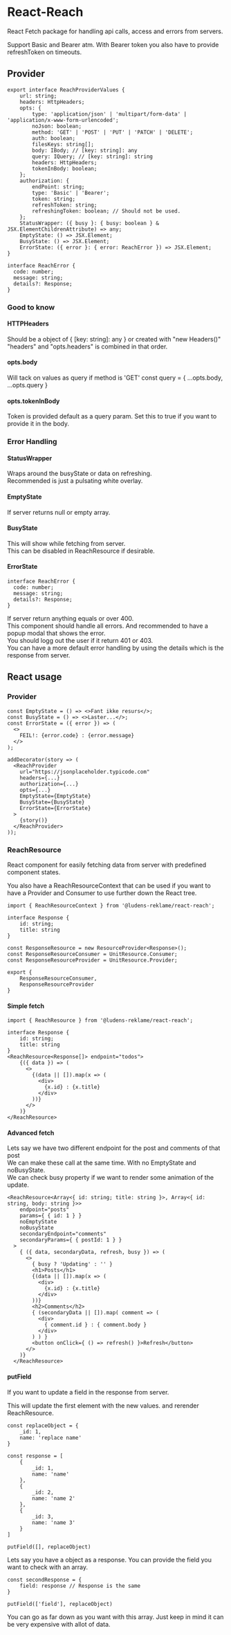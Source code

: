 # React-Reach

React Fetch package for handling api calls, access and errors from servers.

Support Basic and Bearer atm. With Bearer token you also have to provide refreshToken on timeouts.

## Provider

```
export interface ReachProviderValues {
    url: string;
    headers: HttpHeaders;
    opts: {
        type: 'application/json' | 'multipart/form-data' | 'application/x-www-form-urlencoded';
        noJson: boolean;
        method: 'GET' | 'POST' | 'PUT' | 'PATCH' | 'DELETE';
        auth: boolean;
        filesKeys: string[];
        body: IBody; // [key: string]: any
        query: IQuery; // [key: string]: string
        headers: HttpHeaders;
        tokenInBody: boolean;
    };
    authorization: {
        endPoint: string;
        type: 'Basic' | 'Bearer';
        token: string;
        refreshToken: string;
        refreshingToken: boolean; // Should not be used.
    };
    StatusWrapper: ({ busy }: { busy: boolean } & JSX.ElementChildrenAttribute) => any;
    EmptyState: () => JSX.Element;
    BusyState: () => JSX.Element;
    ErrorState: ({ error }: { error: ReachError }) => JSX.Element;
}

interface ReachError {
  code: number;
  message: string;
  details?: Response;
}
```

### Good to know

#### HTTPHeaders

Should be a object of { [key: string]: any } or created with "new Headers()"  
"headers" and "opts.headers" is combined in that order.

#### opts.body

Will tack on values as query if method is 'GET'
const query = {
...opts.body,
...opts.query
}

#### opts.tokenInBody

Token is provided default as a query param. Set this to true if you want to provide it in the body.

### Error Handling

#### StatusWrapper

Wraps around the busyState or data on refreshing.  
Recommended is just a pulsating white overlay.

#### EmptyState

If server returns null or empty array.

#### BusyState

This will show while fetching from server.  
This can be disabled in ReachResource if desirable.

#### ErrorState

```
interface ReachError {
  code: number;
  message: string;
  details?: Response;
}
```

If server return anything equals or over 400.  
This component should handle all errors. And recommended to have a popup modal that shows the error.  
You should logg out the user if it return 401 or 403.  
You can have a more default error handling by using the details which is the response from server.

## React usage

### Provider

```
const EmptyState = () => <>Fant ikke resurs</>;
const BusyState = () => <>Laster...</>;
const ErrorState = ({ error }) => (
  <>
    FEIL!: {error.code} : {error.message}
  </>
);

addDecorator(story => (
  <ReachProvider
    url="https://jsonplaceholder.typicode.com"
    headers={...}
    authorization={...}
    opts={...}
    EmptyState={EmptyState}
    BusyState={BusyState}
    ErrorState={ErrorState}
  >
    {story()}
  </ReachProvider>
));
```

### ReachResource

React component for easily fetching data from server with predefined component states.

You also have a ReachResourceContext that can be used if you want to have a Provider and Consumer to use further down the React tree.

```
import { ReachResourceContext } from '@ludens-reklame/react-reach';

interface Response {
    id: string;
    title: string
}

const ResponseResource = new ResourceProvider<Response>();
const ResponseResourceConsumer = UnitResource.Consumer;
const ResponseResourceProvider = UnitResource.Provider;

export {
    ResponseResourceConsumer,
    ResponseResourceProvider
}
```

#### Simple fetch

```
import { ReachResource } from '@ludens-reklame/react-reach';

interface Response {
    id: string;
    title: string
}
<ReachResource<Response[]> endpoint="todos">
    {({ data }) => (
      <>
        {(data || []).map(x => (
          <div>
            {x.id} : {x.title}
          </div>
        ))}
      </>
    )}
</ReachResource>
```

#### Advanced fetch

Lets say we have two different endpoint for the post and comments of that post  
We can make these call at the same time. With no EmptyState and noBusyState.  
We can check busy property if we want to render some animation of the update.

```
<ReachResource<Array<{ id: string; title: string }>, Array<{ id: string, body: string }>>
    endpoint="posts"
    params={ { id: 1 } }
    noEmptyState
    noBusyState
    secondaryEndpoint="comments"
    secondaryParams={ { postId: 1 } }
  >
    { ({ data, secondaryData, refresh, busy }) => (
      <>
        { busy ? 'Updating' : '' }
        <h1>Posts</h1>
        {(data || []).map(x => (
          <div>
            {x.id} : {x.title}
          </div>
        ))}
        <h2>Comments</h2>
        { (secondaryData || []).map( comment => (
          <div>
            { comment.id } : { comment.body }
          </div>
        ) ) }
        <button onClick={ () => refresh() }>Refresh</button>
      </>
    )}
  </ReachResource>
```

#### putField

If you want to update a field in the response from server.

This will update the first element with the new values. and rerender ReachResource.

```
const replaceObject = {
    _id: 1,
    name: 'replace name'
}

const response = [
    {
        _id: 1,
        name: 'name'
    },
    {
        _id: 2,
        name: 'name 2'
    },
    {
        _id: 3,
        name: 'name 3'
    }
]

putField([], replaceObject)
```

Lets say you have a object as a response. You can provide the field you want to check with an array.

```
const secondResponse = {
    field: response // Response is the same
}

putField(['field'], replaceObject)
```

You can go as far down as you want with this array. Just keep in mind it can be very expensive with allot of data.
